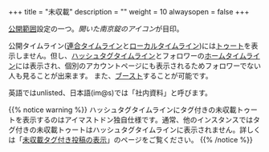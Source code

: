 +++
title = "未収載"
description = ""
weight = 10
alwaysopen = false
+++

[公開範囲](../)設定の一つ。<i class="fa fa-unlock-alt">開いた南京錠のアイコン</i>が目印。

公開タイムライン([連合タイムライン](../../ftl)と[ローカルタイムライン](../../ltl))には[トゥート](../../toot)を表示しません。但し、[ハッシュタグタイムライン](../../tagtl)とフォロワーの[ホームタイムライン](../../htl)には表示され、個別のアカウントページにも表示されるためフォロワーでない人も見ることが出来ます。
また、[ブースト](../../boost)することが可能です。

英語ではunlisted、日本語(im@s)では「社内資料」と呼びます。

{{% notice warning %}}
ハッシュタグタイムラインにタグ付きの未収載トゥートを表示するのはアイマストドン独自仕様です。通常、他のインスタンスではタグ付きの未収載トゥートはハッシュタグタイムラインに表示されません。詳しくは「[未収載タグ付き投稿の表示](../../../unique-feature/unlisted-tagged)」のページをご覧ください。
{{% /notice %}}
